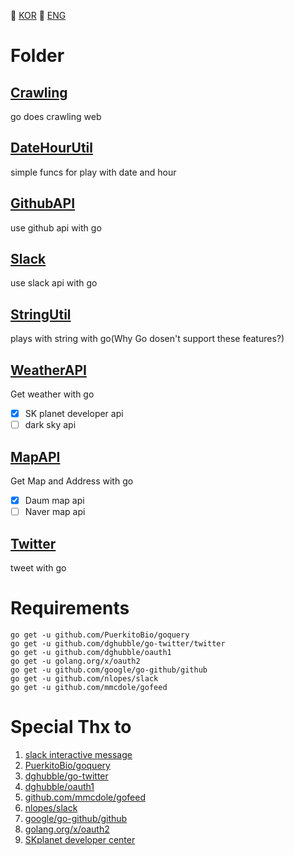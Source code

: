  :red_circle: [KOR](./READMEkor.md) :large_blue_circle: [ENG](#)

# Folder

## [Crawling](/Crawling)
go does crawling web
## [DateHourUtil](/DateHourUtil)
simple funcs for play with date and hour
## [GithubAPI](/GithubAPI)
use github api with go
## [Slack](/Slack)
use slack api with go
## [StringUtil](/StringUtil)
plays with string with go(Why Go dosen't support these features?)
## [WeatherAPI](/WeatherAPI)
Get weather with go
- [x] SK planet developer api
- [ ] dark sky api
## [MapAPI](/MapAPI)
Get Map and Address with go
- [x] Daum map api
- [ ] Naver map api
## [Twitter](/Twitter)
tweet with go

# Requirements
```
go get -u github.com/PuerkitoBio/goquery
go get -u github.com/dghubble/go-twitter/twitter
go get -u github.com/dghubble/oauth1
go get -u golang.org/x/oauth2
go get -u github.com/google/go-github/github
go get -u github.com/nlopes/slack
go get -u github.com/mmcdole/gofeed
```

# Special Thx to
1. [slack interactive message](https://api.slack.com/interactive-messages)
2. [PuerkitoBio/goquery](https://github.com/PuerkitoBio/goquery)
3. [dghubble/go-twitter](https://github.com/dghubble/go-twitter/twitter)
4. [dghubble/oauth1](https://github.com/dghubble/oauth1)
5. [github.com/mmcdole/gofeed](https://github.com/mmcdole/gofeed)
6. [nlopes/slack](https://github.com/nlopes/slack)
7. [google/go-github/github](https://github.com/google/go-github/github)
8. [golang.org/x/oauth2](https://golang.org/x/oauth2)
9. [SKplanet developer center](https://developers.skplanetx.com/)
